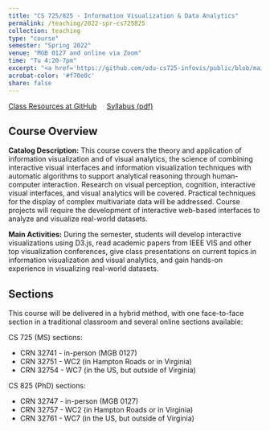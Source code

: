 ```yaml
---
title: "CS 725/825 - Information Visualization & Data Analytics"
permalink: /teaching/2022-spr-cs725825
collection: teaching
type: "course"
semester: "Spring 2022"
venue: "MGB 0127 and online via Zoom"
time: "Tu 4:20-7pm"
excerpt: "<a href='https://github.com/odu-cs725-infovis/public/blob/main/spr22/README.md' target='_blank'><i class='fab fa-fw fa-github' style='color:#171516'></i></a>  <a href='https://raw.githubusercontent.com/odu-cs725-infovis/public/main/spr22/syllabus.pdf' target='_blank' class='btn btn--mcw'><i class='fas fa-solid fa-file-pdf' style='color:#f70e0c'></i></a> &nbsp; **Catalog Description:** This course covers the theory and application of information visualization and of visual analytics, the science of combining interactive visual interfaces and information visualization techniques with automatic algorithms to support analytical reasoning through human-computer interaction. Research on visual perception, cognition, interactive visual interfaces, and visual analytics will be covered. Practical techniques for the display of complex multivariate data will be addressed. Course projects will require the development of interactive web-based interfaces to analyze and visualize real-world datasets.  Prerequisite: CS 625 (Data Visualization)"
acrobat-color: '#f70e0c'
share: false
---
```


<a href="https://github.com/odu-cs725-infovis/public/blob/main/spr22/README.md" target="_blank" class="btn btn--mcw"><i class="fab fa-fw fa-github"></i><span> Class Resources at GitHub</span></a> &nbsp; &nbsp; <a href="https://raw.githubusercontent.com/odu-cs725-infovis/public/main/spr22/syllabus.pdf" target="_blank" class="btn btn--mcw"><i class='fas fa-solid fa-file-pdf' style='color: {{ page.acrobat-color }}'></i><span> Syllabus (pdf)</span></a>

## Course Overview

**Catalog Description:** This course covers the theory and application of information visualization and of visual analytics, the science of combining interactive visual interfaces and information visualization techniques with automatic algorithms to support analytical reasoning through human-computer interaction. Research on visual perception, cognition, interactive visual interfaces, and visual analytics will be covered. Practical techniques for the display of complex multivariate data will be addressed. Course projects will require the development of interactive web-based interfaces to analyze and visualize real-world datasets. 

**Main Activities:** During the semester, students will develop interactive visualizations using D3.js, read academic papers from IEEE VIS and other top visualization conferences, give class presentations on current topics in information visualization and visual analytics, and gain hands-on experience in visualizing real-world datasets. 

## Sections

This course will be delivered in a hybrid method, with one face-to-face section in a traditional classroom and several online sections available:

CS 725 (MS) sections:

* CRN 32741 - in-person (MGB 0127)
* CRN 32751 - WC2 (in Hampton Roads or in Virginia)
* CRN 32754 - WC7 (in the US, but outside of Virginia)

CS 825 (PhD) sections:

* CRN 32747 - in-person (MGB 0127)
* CRN 32757 - WC2 (in Hampton Roads or in Virginia)
* CRN 32761 - WC7 (in the US, but outside of Virginia)
